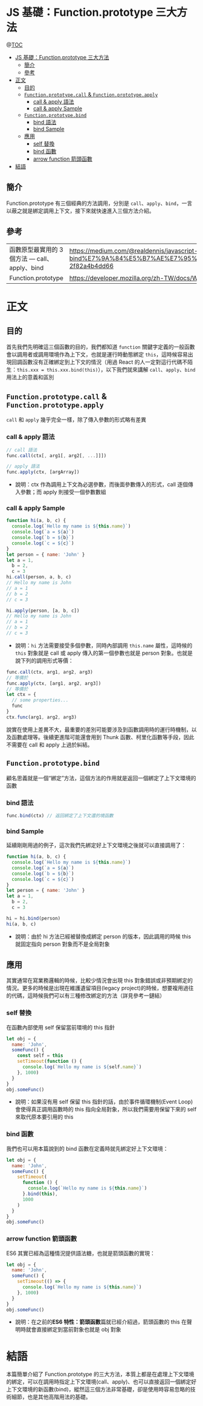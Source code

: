 # JS 基礎：Function.prototype 三大方法

@[TOC](文章目錄)

<!-- TOC -->

- [JS 基礎：Function.prototype 三大方法](#js-基礎functionprototype-三大方法)
  - [簡介](#簡介)
  - [參考](#參考)
- [正文](#正文)
  - [目的](#目的)
  - [`Function.prototype.call` & `Function.prototype.apply`](#functionprototypecall--functionprototypeapply)
    - [call & apply 語法](#call--apply-語法)
    - [call & apply Sample](#call--apply-sample)
  - [`Function.prototype.bind`](#functionprototypebind)
    - [bind 語法](#bind-語法)
    - [bind Sample](#bind-sample)
  - [應用](#應用)
    - [self 替換](#self-替換)
    - [bind 函數](#bind-函數)
    - [arrow function 箭頭函數](#arrow-function-箭頭函數)
- [結語](#結語)

<!-- /TOC -->

## 簡介

Function.prototype 有三個經典的方法調用，分別是 `call`、`apply`、`bind`，一言以蔽之就是綁定調用上下文，接下來就快速進入三個方法介紹。

## 參考

<table>
    <tr>
        <td>函數原型最實用的 3 個方法 — call、apply、bind</td>
        <td><a href="https://medium.com/@realdennis/javascript-%E8%81%8A%E8%81%8Acall-apply-bind%E7%9A%84%E5%B7%AE%E7%95%B0%E8%88%87%E7%9B%B8%E4%BC%BC%E4%B9%8B%E8%99%95-2f82a4b4dd66">https://medium.com/@realdennis/javascript-%E8%81%8A%E8%81%8Acall-apply-bind%E7%9A%84%E5%B7%AE%E7%95%B0%E8%88%87%E7%9B%B8%E4%BC%BC%E4%B9%8B%E8%99%95-2f82a4b4dd66</a></td>
    </tr>
    <tr>
        <td>Function.prototype</td>
        <td><a href="https://developer.mozilla.org/zh-TW/docs/Web/JavaScript/Reference/Global_Objects/Function/prototype">https://developer.mozilla.org/zh-TW/docs/Web/JavaScript/Reference/Global_Objects/Function/prototype</a></td>
    </tr>
</table>

# 正文

## 目的

首先我們先明確這三個函數的目的，我們都知道 `function` 關鍵字定義的一般函數會以調用者或調用環境作為上下文，也就是運行時動態綁定 `this`，這時候容易出現回調函數沒有正確綁定到上下文的情況（用過 React 的人一定對這行代碼不陌生：`this.xxx = this.xxx.bind(this)`），以下我們就來講解 `call`、`apply`、`bind` 用法上的意義和區別

## `Function.prototype.call` & `Function.prototype.apply`

`call` 和 `apply` 幾乎完全一樣，除了傳入參數的形式略有差異

### call & apply 語法

```js
// call 語法
func.call(ctx[, arg1[, arg2[, ...]]])

// apply 語法
func.apply(ctx, [argArray])
```

- 說明：ctx 作為調用上下文為必選參數，而後面參數傳入的形式，call 逐個傳入參數；而 apply 則接受一個參數數組

### call & apply Sample

```js
function hi(a, b, c) {
  console.log(`Hello my name is ${this.name}`)
  console.log(`a = ${a}`)
  console.log(`b = ${b}`)
  console.log(`c = ${c}`)
}
let person = { name: 'John' }
let a = 1,
  b = 2,
  c = 3
hi.call(person, a, b, c)
// Hello my name is John
// a = 1
// b = 2
// c = 3

hi.apply(person, [a, b, c])
// Hello my name is John
// a = 1
// b = 2
// c = 3
```

- 說明：`hi` 方法需要接受多個參數，同時內部調用 `this.name` 屬性，這時候的 `this` 對象就是 call 或 apply 傳入的第一個參數也就是 person 對象。也就是說下列的調用形式等價：

```js
func.call(ctx, arg1, arg2, arg3)
// 等價於
func.apply(ctx, [arg1, arg2, arg3])
// 等價於
let ctx = {
  // some properties...
  func
}
ctx.func(arg1, arg2, arg3)
```

說實在使用上差異不大，最重要的差別可能要涉及到函數調用時的運行時機制，以及函數處理等。後續更進階可能還會用到 Thunk 函數、柯里化函數等手段，因此不需要在 call 和 apply 上過於糾結。

## `Function.prototype.bind`

顧名思義就是一個“綁定”方法，這個方法的作用就是返回一個綁定了上下文環境的函數

### bind 語法

```js
func.bind(ctx) // 返回綁定了上下文還的境函數
```

### bind Sample

延續剛剛用過的例子，這次我們先綁定好上下文環境之後就可以直接調用了：

```js
function hi(a, b, c) {
  console.log(`Hello my name is ${this.name}`)
  console.log(`a = ${a}`)
  console.log(`b = ${b}`)
  console.log(`c = ${c}`)
}
let person = { name: 'John' }
let a = 1,
  b = 2,
  c = 3

hi = hi.bind(person)
hi(a, b, c)
```

- 說明：由於 hi 方法已經被替換成綁定 person 的版本，因此調用的時候 this 就固定指向 person 對象而不是全局對象

## 應用

其實通常在寫業務邏輯的時候，比較少情況會出現 this 對象錯誤或非預期綁定的情況。更多的時候是出現在維護遺留項目(legacy project)的時候，想要複用過往的代碼，這時候我們可以有三種修改綁定的方法（詳見參考一鏈結）

### self 替換

在函數內部使用 self 保留當前環境的 this 指針

```js
let obj = {
  name: 'John',
  someFunc() {
    const self = this
    setTimeout(function () {
      console.log(`Hello my name is ${self.name}`)
    }, 1000)
  }
}
obj.someFunc()
```

- 說明：如果沒有用 self 保留 this 指針的話，由於事件循環機制(Event Loop)會使得真正調用函數時的 this 指向全局對象，所以我們需要用保留下來的 self 來取代原本要引用的 this

### bind 函數

我們也可以用本篇說到的 bind 函數在定義時就先綁定好上下文環境：

```js
let obj = {
  name: 'John',
  someFunc() {
    setTimeout(
      function () {
        console.log(`Hello my name is ${this.name}`)
      }.bind(this),
      1000
    )
  }
}
obj.someFunc()
```

### arrow function 箭頭函數

ES6 其實已經為這種情況提供語法糖，也就是箭頭函數的實現：

```js
let obj = {
  name: 'John',
  someFunc() {
    setTimeout(() => {
      console.log(`Hello my name is ${this.name}`)
    }, 1000)
  }
}
obj.someFunc()
```

- 說明：在之前的**ES6 特性：箭頭函數**篇就已經介紹過，箭頭函數的 this 在聲明時就會直接綁定到當前對象也就是 obj 對象

# 結語

本篇簡單介紹了 Function.prototype 的三大方法，本質上都是在處理上下文環境的綁定，可以在調用時指定上下文環境(call、apply)、也可以直接返回一個綁定好上下文環境的新函數(bind)，縱然這三個方法非常基礎，卻是使用時容易忽略的技術細節，也是其他高階用法的基礎。
